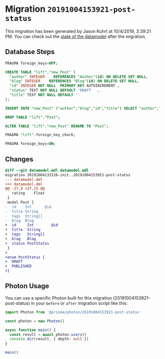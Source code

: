 # Migration `20191004153921-post-status`

This migration has been generated by Jason Kuhrt at 10/4/2019, 3:39:21 PM.
You can check out the [state of the datamodel](./datamodel.prisma) after the migration.

## Database Steps

```sql
PRAGMA foreign_keys=OFF;

CREATE TABLE "lift"."new_Post" (
  "author" INTEGER    REFERENCES "Author"(id) ON DELETE SET NULL,
  "blog" INTEGER    REFERENCES "Blog"(id) ON DELETE SET NULL,
  "id" INTEGER NOT NULL  PRIMARY KEY AUTOINCREMENT ,
  "status" TEXT NOT NULL DEFAULT 'DRAFT'  ,
  "title" TEXT NOT NULL DEFAULT ''  
);

INSERT INTO "new_Post" ("author","blog","id","title") SELECT "author","blog","id","title" from "Post"

DROP TABLE "lift"."Post";

ALTER TABLE "lift"."new_Post" RENAME TO "Post";

PRAGMA "lift".foreign_key_check;

PRAGMA foreign_keys=ON;
```

## Changes

```diff
diff --git datamodel.mdl datamodel.mdl
migration 20191004133126-init..20191004153921-post-status
--- datamodel.dml
+++ datamodel.dml
@@ -27,9 +27,15 @@
   rating    Float
 }
 model Post {
-  id    Int      @id
-  title String
-  tags  String[]
-  blog  Blog
+  id     Int        @id
+  title  String
+  tags   String[]
+  blog   Blog
+  status PostStatus
 }
+
+enum PostStatus {
+  DRAFT
+  PUBLISHED
+}
```

## Photon Usage

You can use a specific Photon built for this migration (20191004153921-post-status)
in your `before` or `after` migration script like this:

```ts
import Photon from '@prisma/photon/20191004153921-post-status'

const photon = new Photon()

async function main() {
  const result = await photon.users()
  console.dir(result, { depth: null })
}

main()

```
